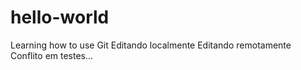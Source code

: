 # hello-world
Learning how to use Git
Editando localmente
Editando remotamente
Conflito em testes...
